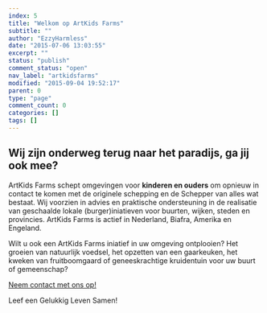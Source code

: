 ```yaml
---
index: 5
title: "Welkom op ArtKids Farms"
subtitle: ""
author: "EzzyHarmless"
date: "2015-07-06 13:03:55"
excerpt: ""
status: "publish"
comment_status: "open"
nav_label: "artkidsfarms"
modified: "2015-09-04 19:52:17"
parent: 0
type: "page"
comment_count: 0
categories: []
tags: []
---
```


## Wij zijn onderweg terug naar het paradijs, ga jij ook mee?

ArtKids Farms schept omgevingen voor **kinderen en ouders** om opnieuw in contact te komen met de originele schepping en de Schepper van alles wat bestaat. Wij voorzien in advies en praktische ondersteuning in de realisatie van geschaalde lokale (burger)iniatieven voor buurten, wijken, steden en provincies. ArtKids Farms is actief in Nederland, Biafra, Amerika en Engeland.

Wilt u ook een ArtKids Farms iniatief in uw omgeving ontplooien? Het groeien van natuurlijk voedsel, het opzetten van een gaarkeuken, het kweken van fruitboomgaard of geneeskrachtige kruidentuin voor uw buurt of gemeenschap?

[Neem contact met ons op!](#contact)

Leef een Gelukkig Leven Samen!